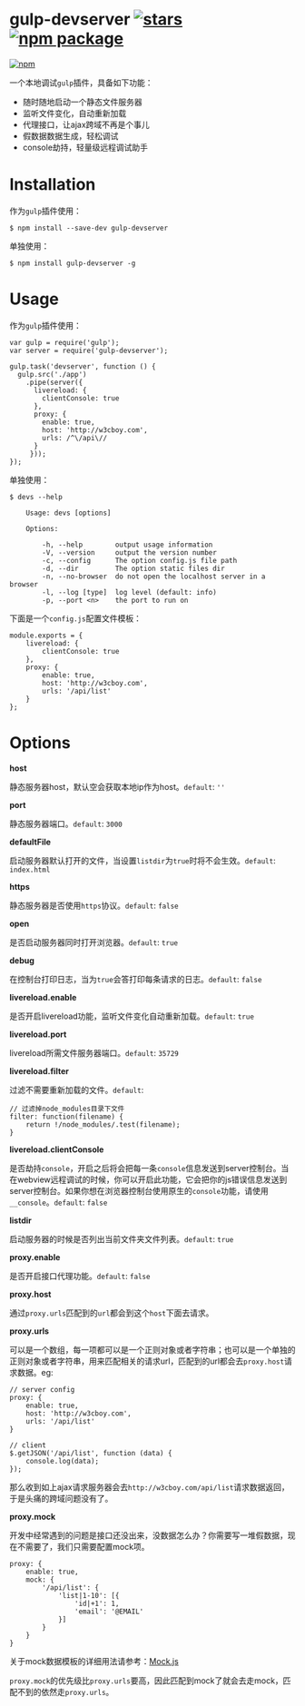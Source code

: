# gulp-devserver [![stars](https://img.shields.io/github/stars/huanz/gulp-devserver.svg?style=flat-square)](https://github.com/huanz/gulp-devserver/stargazers) [![npm package](https://img.shields.io/npm/v/gulp-devserver.svg?style=flat-square)](https://www.npmjs.com/package/gulp-devserver)

[![npm](https://nodei.co/npm/gulp-devserver.png)](https://www.npmjs.com/package/gulp-devserver)

一个本地调试`gulp`插件，具备如下功能：

* 随时随地启动一个静态文件服务器
* 监听文件变化，自动重新加载
* 代理接口，让ajax跨域不再是个事儿
* 假数据数据生成，轻松调试
* console劫持，轻量级远程调试助手

# Installation

作为`gulp`插件使用：

	$ npm install --save-dev gulp-devserver

单独使用：

	$ npm install gulp-devserver -g

# Usage

作为`gulp`插件使用：

	var gulp = require('gulp');
	var server = require('gulp-devserver');

	gulp.task('devserver', function () {
	  gulp.src('./app')
	    .pipe(server({
	      livereload: {
	      	clientConsole: true
	      },
	      proxy: {
	      	enable: true,
	      	host: 'http://w3cboy.com',
	      	urls: /^\/api\//
	      }
	     }));
	});

单独使用：

	$ devs --help

		Usage: devs [options]

		Options:

			-h, --help        output usage information
    		-V, --version     output the version number
    		-c, --config      The option config.js file path
    		-d, --dir         The option static files dir
   			-n, --no-browser  do not open the localhost server in a browser
    		-l, --log [type]  log level (default: info)
    		-p, --port <n>    the port to run on

下面是一个`config.js`配置文件模板：

	module.exports = {
		livereload: {
			clientConsole: true
		},
		proxy: {
        	enable: true,
        	host: 'http://w3cboy.com',
        	urls: '/api/list'
    	}
	};

# Options

**host**

静态服务器host，默认空会获取本地ip作为host。`default`: `''`

**port**

静态服务器端口。`default`: `3000`

**defaultFile**

启动服务器默认打开的文件，当设置`listdir`为`true`时将不会生效。`default`: `index.html`

**https**

静态服务器是否使用`https`协议。`default`: `false`

**open**

是否启动服务器同时打开浏览器。`default`: `true`

**debug**

在控制台打印日志，当为`true`会答打印每条请求的日志。`default`: `false`

**livereload.enable**

是否开启livereload功能，监听文件变化自动重新加载。`default`: `true`

**livereload.port**

livereload所需文件服务器端口。`default`: `35729`

**livereload.filter**

过滤不需要重新加载的文件。`default`:

    // 过滤掉node_modules目录下文件
    filter: function(filename) {
        return !/node_modules/.test(filename);
    }

**livereload.clientConsole**

是否劫持`console`，开启之后将会把每一条`console`信息发送到server控制台。当在webview远程调试的时候，你可以开启此功能，它会把你的js错误信息发送到server控制台。如果你想在浏览器控制台使用原生的`console`功能，请使用`__console`。`default`: `false`

**listdir**

启动服务器的时候是否列出当前文件夹文件列表。`default`: `true`

**proxy.enable**

是否开启接口代理功能。`default`: `false`

**proxy.host**

通过`proxy.urls`匹配到的`url`都会到这个`host`下面去请求。

**proxy.urls**

可以是一个数组，每一项都可以是一个正则对象或者字符串；也可以是一个单独的正则对象或者字符串，用来匹配相关的请求url，匹配到的url都会去`proxy.host`请求数据。eg:

	// server config
	proxy: {
		enable: true,
		host: 'http://w3cboy.com',
		urls: '/api/list'
	}

	// client
	$.getJSON('/api/list', function (data) {
		console.log(data);
	});

那么收到如上ajax请求服务器会去`http://w3cboy.com/api/list`请求数据返回，于是头痛的跨域问题没有了。

**proxy.mock**

开发中经常遇到的问题是接口还没出来，没数据怎么办？你需要写一堆假数据，现在不需要了，我们只需要配置mock项。

	proxy: {
		enable: true,
		mock: {
			'/api/list': {
				'list|1-10': [{
        			'id|+1': 1,
        			'email': '@EMAIL'
    			}]
			}
		}
	}

关于mock数据模板的详细用法请参考：[Mock.js](http://mockjs.com/#mock)

`proxy.mock`的优先级比`proxy.urls`要高，因此匹配到mock了就会去走mock，匹配不到的依然走`proxy.urls`。




















